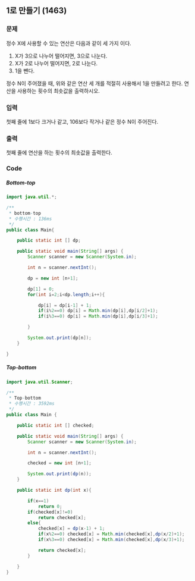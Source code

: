## 1로 만들기 (1463)

### 문제

정수 X에 사용할 수 있는 연산은 다음과 같이 세 가지 이다.

1. X가 3으로 나누어 떨어지면, 3으로 나눈다.
2. X가 2로 나누어 떨어지면, 2로 나눈다.
3. 1을 뺀다.

정수 N이 주어졌을 때, 위와 같은 연산 세 개를 적절히 사용해서 1을 만들려고 한다. 연산을 사용하는 횟수의 최솟값을 출력하시오.

### 입력

첫째 줄에 1보다 크거나 같고, 106보다 작거나 같은 정수 N이 주어진다.



### 출력

첫째 줄에 연산을 하는 횟수의 최솟값을 출력한다.



### Code

##### Bottom-top

```java
import java.util.*;

/**
 * bottom-top
 * 수행시간 : 136ms
 */
public class Main{

    public static int [] dp;

    public static void main(String[] args) {
        Scanner scanner = new Scanner(System.in);

        int n = scanner.nextInt();

        dp = new int [n+1];

        dp[1] = 0;
        for(int i=2;i<dp.length;i++){

            dp[i] = dp[i-1] + 1;
            if(i%2==0) dp[i] = Math.min(dp[i],dp[i/2]+1);
            if(i%3==0) dp[i] = Math.min(dp[i],dp[i/3]+1);

        }

        System.out.print(dp[n]);
    }

}

```



##### Top-bottom

```java
import java.util.Scanner;

/**
 * Top-bottom
 * 수행시간 : 3592ms
 */
public class Main {

    public static int [] checked;

    public static void main(String[] args) {
        Scanner scanner = new Scanner(System.in);

        int n = scanner.nextInt();

        checked = new int [n+1];

        System.out.print(dp(n));
    }

    public static int dp(int x){

        if(x==1)
            return 0;
        if(checked[x]!=0)
            return checked[x];
        else{
            checked[x] = dp(x-1) + 1;
            if(x%2==0) checked[x] = Math.min(checked[x],dp(x/2)+1);
            if(x%3==0) checked[x] = Math.min(checked[x],dp(x/3)+1);

            return checked[x];
        }

    }
}

```





